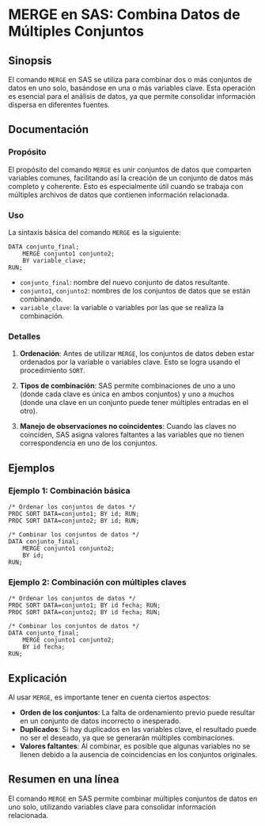 <!--
Meta Description: # MERGE en SAS: Combina Datos de Múltiples Conjuntos ## Sinopsis El comando `MERGE` en SAS se utiliza para combinar dos o más conjuntos de datos en un...
Meta Keywords: datos, conjuntos, merge, los, sas
-->

# MERGE en SAS: Combina Datos de Múltiples Conjuntos

## Sinopsis
El comando `MERGE` en SAS se utiliza para combinar dos o más conjuntos de datos en uno solo, basándose en una o más variables clave. Esta operación es esencial para el análisis de datos, ya que permite consolidar información dispersa en diferentes fuentes.

## Documentación
### Propósito
El propósito del comando `MERGE` es unir conjuntos de datos que comparten variables comunes, facilitando así la creación de un conjunto de datos más completo y coherente. Esto es especialmente útil cuando se trabaja con múltiples archivos de datos que contienen información relacionada.

### Uso
La sintaxis básica del comando `MERGE` es la siguiente:

```sas
DATA conjunto_final;
    MERGE conjunto1 conjunto2;
    BY variable_clave;
RUN;
```

- `conjunto_final`: nombre del nuevo conjunto de datos resultante.
- `conjunto1`, `conjunto2`: nombres de los conjuntos de datos que se están combinando.
- `variable_clave`: la variable o variables por las que se realiza la combinación.

### Detalles
1. **Ordenación**: Antes de utilizar `MERGE`, los conjuntos de datos deben estar ordenados por la variable o variables clave. Esto se logra usando el procedimiento `SORT`.
  
2. **Tipos de combinación**: SAS permite combinaciones de uno a uno (donde cada clave es única en ambos conjuntos) y uno a muchos (donde una clave en un conjunto puede tener múltiples entradas en el otro).

3. **Manejo de observaciones no coincidentes**: Cuando las claves no coinciden, SAS asigna valores faltantes a las variables que no tienen correspondencia en uno de los conjuntos.

## Ejemplos
### Ejemplo 1: Combinación básica
```sas
/* Ordenar los conjuntos de datos */
PROC SORT DATA=conjunto1; BY id; RUN;
PROC SORT DATA=conjunto2; BY id; RUN;

/* Combinar los conjuntos de datos */
DATA conjunto_final;
    MERGE conjunto1 conjunto2;
    BY id;
RUN;
```

### Ejemplo 2: Combinación con múltiples claves
```sas
/* Ordenar los conjuntos de datos */
PROC SORT DATA=conjunto1; BY id fecha; RUN;
PROC SORT DATA=conjunto2; BY id fecha; RUN;

/* Combinar los conjuntos de datos */
DATA conjunto_final;
    MERGE conjunto1 conjunto2;
    BY id fecha;
RUN;
```

## Explicación
Al usar `MERGE`, es importante tener en cuenta ciertos aspectos:
- **Orden de los conjuntos**: La falta de ordenamiento previo puede resultar en un conjunto de datos incorrecto o inesperado.
- **Duplicados**: Si hay duplicados en las variables clave, el resultado puede no ser el deseado, ya que se generarán múltiples combinaciones.
- **Valores faltantes**: Al combinar, es posible que algunas variables no se llenen debido a la ausencia de coincidencias en los conjuntos originales.

## Resumen en una línea
El comando `MERGE` en SAS permite combinar múltiples conjuntos de datos en uno solo, utilizando variables clave para consolidar información relacionada.